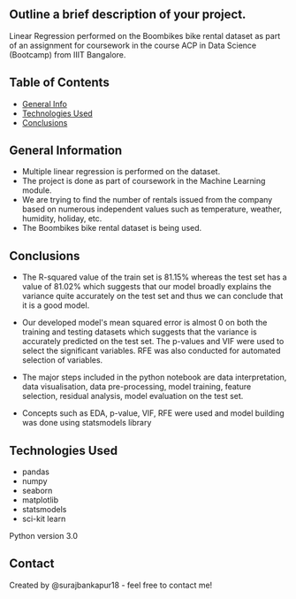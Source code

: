 
## Outline a brief description of your project.
Linear Regression performed on the Boombikes bike rental dataset as part of an assignment for coursework in the course ACP in Data Science (Bootcamp) from IIIT Bangalore.

## Table of Contents
* [General Info](#general-information)
* [Technologies Used](#technologies-used)
* [Conclusions](#conclusions)

## General Information
- Multiple linear regression is performed on the dataset.
- The project is done as part of coursework in the Machine Learning module.
- We are trying to find the number of rentals issued from the company based on numerous independent values such as temperature, weather, humidity, holiday, etc.
- The Boombikes bike rental dataset is being used.


## Conclusions
- The R-squared value of the train set is 81.15% whereas the test set has a value of 81.02% which suggests that our model broadly explains the variance quite accurately on the test set and thus we can conclude that it is a good model.

- Our developed model's mean squared error is almost 0 on both the training and testing datasets which suggests that the variance is accurately predicted on the test set. The p-values and VIF were used to select the significant variables. RFE was also conducted for automated selection of variables.

- The major steps included in the python notebook are data interpretation, data visualisation, data pre-processing, model training, feature selection, residual analysis, model evaluation on the test set.

- Concepts such as EDA, p-value, VIF, RFE were used and model building was done using statsmodels library


## Technologies Used
- pandas
- numpy
- seaborn
- matplotlib
- statsmodels
- sci-kit learn

<!-- As the libraries versions keep on changing, it is recommended to mention the version of library used in this project -->
Python version 3.0


## Contact
Created by @surajbankapur18 - feel free to contact me!

